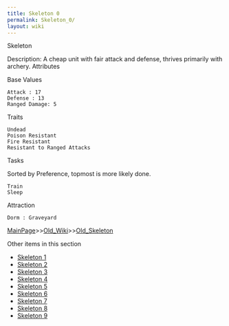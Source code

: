```yaml
---
title: Skeleton 0
permalink: Skeleton_0/
layout: wiki
---
```

Skeleton

Description: A cheap unit with fair attack and defense, thrives primarily with archery.
Attributes

Base Values

    Attack : 17
    Defense : 13
    Ranged Damage: 5

Traits

    Undead
    Poison Resistant
    Fire Resistant
    Resistant to Ranged Attacks

Tasks

Sorted by Preference, topmost is more likely done.

    Train
    Sleep

Attraction

    Dorm : Graveyard

[MainPage](/keeperrl_wiki/ "wikilink")>>[Old_Wiki](/keeperrl_wiki/Old_Wiki "wikilink")>>[Old_Skeleton](/keeperrl_wiki/Old_Skeleton "wikilink")

Other items in this section
-    [Skeleton 1](/keeperrl_wiki/Skeleton_1 "wikilink")
-    [Skeleton 2](/keeperrl_wiki/Skeleton_2 "wikilink")
-    [Skeleton 3](/keeperrl_wiki/Skeleton_3 "wikilink")
-    [Skeleton 4](/keeperrl_wiki/Skeleton_4 "wikilink")
-    [Skeleton 5](/keeperrl_wiki/Skeleton_5 "wikilink")
-    [Skeleton 6](/keeperrl_wiki/Skeleton_6 "wikilink")
-    [Skeleton 7](/keeperrl_wiki/Skeleton_7 "wikilink")
-    [Skeleton 8](/keeperrl_wiki/Skeleton_8 "wikilink")
-    [Skeleton 9](/keeperrl_wiki/Skeleton_9 "wikilink")
